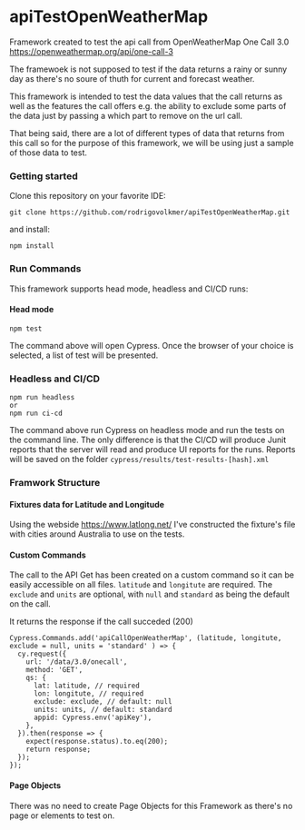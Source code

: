 # apiTestOpenWeatherMap

Framework created to test the api call from OpenWeatherMap One Call 3.0 https://openweathermap.org/api/one-call-3

The framewoek is not supposed to test if the data returns a rainy or sunny day as there's no soure of thuth for current and forecast weather.

This framework is intended to test the data values that the call returns as well as the features the call offers e.g. the ability to exclude some parts of the data just by passing a which part to remove on the url call.

That being said, there are a lot of different types of data that returns from this call so for the purpose of this framework, we will be using just a sample of those data to test.

### Getting started

Clone this repository on your favorite IDE:
```
git clone https://github.com/rodrigovolkmer/apiTestOpenWeatherMap.git
```
and install:
```
npm install
```

### Run Commands

This framework supports head mode, headless and CI/CD runs:

#### Head mode
```
npm test
```
The command above will open Cypress. Once the browser of your choice is selected, a list of test will be presented.

### Headless and CI/CD
```
npm run headless
or 
npm run ci-cd
```
The command above run Cypress on headless mode and run the tests on the command line. The only difference is that the CI/CD will produce Junit reports that the server will read and produce UI reports for the runs.
Reports will be saved on the folder `cypress/results/test-results-[hash].xml`

### Framwork Structure

#### Fixtures data for Latitude and Longitude
Using the webside https://www.latlong.net/
I've constructed the fixture's file with cities around Australia to use on the tests.

#### Custom Commands
The call to the API Get has been created on a custom command so it can be easily accessible on all files.
`latitude` and `longitute` are required. The `exclude` and `units` are optional, with `null` and `standard` as being the default on the call.

It returns the response if the call succeded (200)
```
Cypress.Commands.add('apiCallOpenWeatherMap', (latitude, longitute, exclude = null, units = 'standard' ) => {
  cy.request({
    url: '/data/3.0/onecall',
    method: 'GET',
    qs: {
      lat: latitude, // required
      lon: longitute, // required
      exclude: exclude, // default: null
      units: units, // default: standard
      appid: Cypress.env('apiKey'),
    },
  }).then(response => {
    expect(response.status).to.eq(200);
    return response;
  });
});
```

#### Page Objects
There was no need to create Page Objects for this Framework as there's no page or elements to test on.
